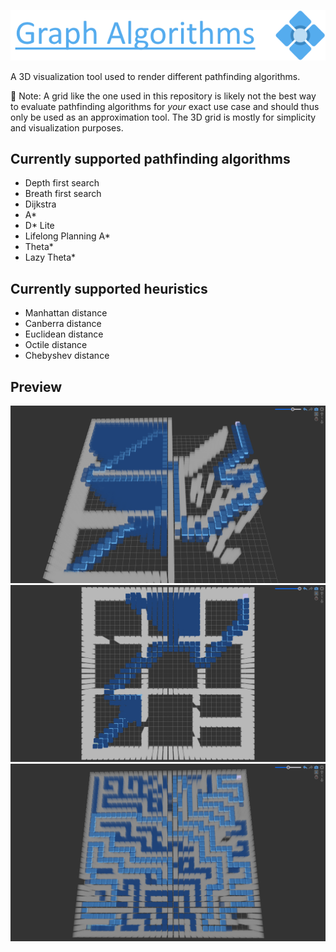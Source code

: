 ![Graph Algorithms](/images/Banner.png)

A 3D visualization tool used to render different pathfinding algorithms.

📃 Note: A grid like the one used in this repository is likely not the best way to evaluate pathfinding algorithms for *your* exact use case and should thus only be used as an approximation tool. The 3D grid is mostly for simplicity and visualization purposes.

## Currently supported pathfinding algorithms
- Depth first search
- Breath first search
- Dijkstra
- A\*
- D\* Lite
- Lifelong Planning A\*
- Theta\*
- Lazy Theta\*

## Currently supported heuristics
- Manhattan distance
- Canberra distance
- Euclidean distance
- Octile distance
- Chebyshev distance

## Preview

![Preview Image 1](/images/Preview-Image-1.png)
![Preview Image 2](/images/Preview-Image-2.png)
![Preview Image 3](/images/Preview-Image-3.png)
